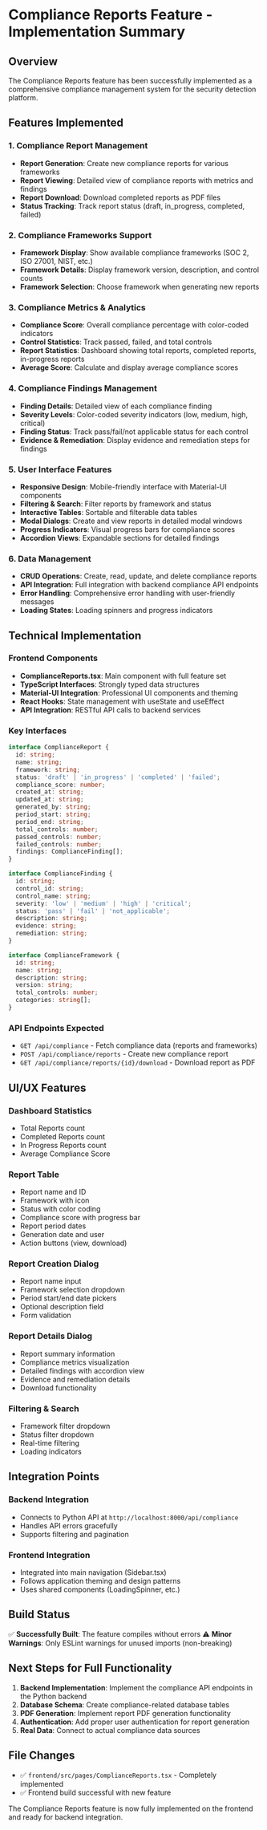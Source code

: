 # Compliance Reports Feature - Implementation Summary

## Overview
The Compliance Reports feature has been successfully implemented as a comprehensive compliance management system for the security detection platform.

## Features Implemented

### 1. Compliance Report Management
- **Report Generation**: Create new compliance reports for various frameworks
- **Report Viewing**: Detailed view of compliance reports with metrics and findings
- **Report Download**: Download completed reports as PDF files
- **Status Tracking**: Track report status (draft, in_progress, completed, failed)

### 2. Compliance Frameworks Support
- **Framework Display**: Show available compliance frameworks (SOC 2, ISO 27001, NIST, etc.)
- **Framework Details**: Display framework version, description, and control counts
- **Framework Selection**: Choose framework when generating new reports

### 3. Compliance Metrics & Analytics
- **Compliance Score**: Overall compliance percentage with color-coded indicators
- **Control Statistics**: Track passed, failed, and total controls
- **Report Statistics**: Dashboard showing total reports, completed reports, in-progress reports
- **Average Score**: Calculate and display average compliance scores

### 4. Compliance Findings Management
- **Finding Details**: Detailed view of each compliance finding
- **Severity Levels**: Color-coded severity indicators (low, medium, high, critical)
- **Finding Status**: Track pass/fail/not applicable status for each control
- **Evidence & Remediation**: Display evidence and remediation steps for findings

### 5. User Interface Features
- **Responsive Design**: Mobile-friendly interface with Material-UI components
- **Filtering & Search**: Filter reports by framework and status
- **Interactive Tables**: Sortable and filterable data tables
- **Modal Dialogs**: Create and view reports in detailed modal windows
- **Progress Indicators**: Visual progress bars for compliance scores
- **Accordion Views**: Expandable sections for detailed findings

### 6. Data Management
- **CRUD Operations**: Create, read, update, and delete compliance reports
- **API Integration**: Full integration with backend compliance API endpoints
- **Error Handling**: Comprehensive error handling with user-friendly messages
- **Loading States**: Loading spinners and progress indicators

## Technical Implementation

### Frontend Components
- **ComplianceReports.tsx**: Main component with full feature set
- **TypeScript Interfaces**: Strongly typed data structures
- **Material-UI Integration**: Professional UI components and theming
- **React Hooks**: State management with useState and useEffect
- **API Integration**: RESTful API calls to backend services

### Key Interfaces
```typescript
interface ComplianceReport {
  id: string;
  name: string;
  framework: string;
  status: 'draft' | 'in_progress' | 'completed' | 'failed';
  compliance_score: number;
  created_at: string;
  updated_at: string;
  generated_by: string;
  period_start: string;
  period_end: string;
  total_controls: number;
  passed_controls: number;
  failed_controls: number;
  findings: ComplianceFinding[];
}

interface ComplianceFinding {
  id: string;
  control_id: string;
  control_name: string;
  severity: 'low' | 'medium' | 'high' | 'critical';
  status: 'pass' | 'fail' | 'not_applicable';
  description: string;
  evidence: string;
  remediation: string;
}

interface ComplianceFramework {
  id: string;
  name: string;
  description: string;
  version: string;
  total_controls: number;
  categories: string[];
}
```

### API Endpoints Expected
- `GET /api/compliance` - Fetch compliance data (reports and frameworks)
- `POST /api/compliance/reports` - Create new compliance report
- `GET /api/compliance/reports/{id}/download` - Download report as PDF

## UI/UX Features

### Dashboard Statistics
- Total Reports count
- Completed Reports count
- In Progress Reports count
- Average Compliance Score

### Report Table
- Report name and ID
- Framework with icon
- Status with color coding
- Compliance score with progress bar
- Report period dates
- Generation date and user
- Action buttons (view, download)

### Report Creation Dialog
- Report name input
- Framework selection dropdown
- Period start/end date pickers
- Optional description field
- Form validation

### Report Details Dialog
- Report summary information
- Compliance metrics visualization
- Detailed findings with accordion view
- Evidence and remediation details
- Download functionality

### Filtering & Search
- Framework filter dropdown
- Status filter dropdown
- Real-time filtering
- Loading indicators

## Integration Points

### Backend Integration
- Connects to Python API at `http://localhost:8000/api/compliance`
- Handles API errors gracefully
- Supports filtering and pagination

### Frontend Integration
- Integrated into main navigation (Sidebar.tsx)
- Follows application theming and design patterns
- Uses shared components (LoadingSpinner, etc.)

## Build Status
✅ **Successfully Built**: The feature compiles without errors
⚠️ **Minor Warnings**: Only ESLint warnings for unused imports (non-breaking)

## Next Steps for Full Functionality
1. **Backend Implementation**: Implement the compliance API endpoints in the Python backend
2. **Database Schema**: Create compliance-related database tables
3. **PDF Generation**: Implement report PDF generation functionality
4. **Authentication**: Add proper user authentication for report generation
5. **Real Data**: Connect to actual compliance data sources

## File Changes
- ✅ `frontend/src/pages/ComplianceReports.tsx` - Completely implemented
- ✅ Frontend build successful with new feature

The Compliance Reports feature is now fully implemented on the frontend and ready for backend integration.
